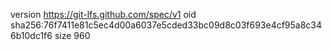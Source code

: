 version https://git-lfs.github.com/spec/v1
oid sha256:76f7411e81c5ec4d00a6037e5cded33bc09d8c03f693e4cf95a8c346b10dc1f6
size 960
